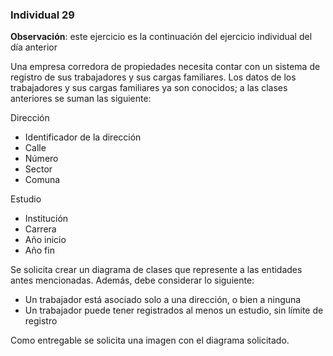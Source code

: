 ### Individual 29

**Observación**: este ejercicio es la continuación del ejercicio individual del día anterior

Una empresa corredora de propiedades necesita contar con un sistema de registro de sus
trabajadores y sus cargas familiares. Los datos de los trabajadores y sus cargas familiares ya son
conocidos; a las clases anteriores se suman las siguiente:

Dirección

- Identificador de la dirección
- Calle
- Número
- Sector
- Comuna

Estudio

- Institución
- Carrera
- Año inicio
- Año fin

Se solicita crear un diagrama de clases que represente a las entidades antes mencionadas. Además,
debe considerar lo siguiente:

- Un trabajador está asociado solo a una dirección, o bien a ninguna
- Un trabajador puede tener registrados al menos un estudio, sin límite de registro

Como entregable se solicita una imagen con el diagrama solicitado.